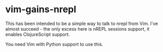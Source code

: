 vim-gains-nrepl
===============

This has been intended to be a simple way to talk to nrepl from Vim. I've almost succeed - the only excess here is nREPL sessions support, it enables ClojureScript support.

You need Vim with Python support to use this.
